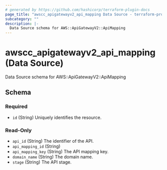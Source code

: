 ```yaml
---
# generated by https://github.com/hashicorp/terraform-plugin-docs
page_title: "awscc_apigatewayv2_api_mapping Data Source - terraform-provider-awscc"
subcategory: ""
description: |-
  Data Source schema for AWS::ApiGatewayV2::ApiMapping
---
```


# awscc_apigatewayv2_api_mapping (Data Source)

Data Source schema for AWS::ApiGatewayV2::ApiMapping



<!-- schema generated by tfplugindocs -->
## Schema

### Required

- `id` (String) Uniquely identifies the resource.

### Read-Only

- `api_id` (String) The identifier of the API.
- `api_mapping_id` (String)
- `api_mapping_key` (String) The API mapping key.
- `domain_name` (String) The domain name.
- `stage` (String) The API stage.
